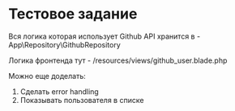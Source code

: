 # Тестовое задание

Вся логика которая использует Github API хранится в - App\Repository\GithubRepository

Логика фронтенда тут - /resources/views/github_user.blade.php

Можно еще доделать:
1. Сделать error handling 
2. Показывать пользователя в списке

